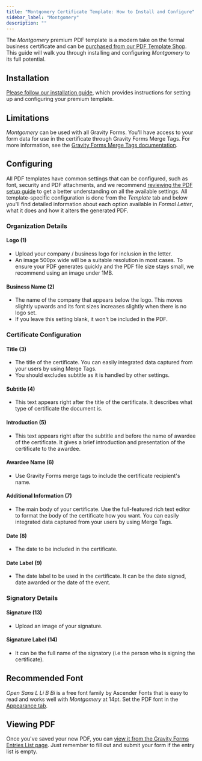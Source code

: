 ```yaml
---
title: "Montgomery Certificate Template: How to Install and Configure"
sidebar_label: "Montgomery"
description: ""
---
```


The *Montgomery* premium PDF template is a modern take on the formal business certificate and can be [purchased from our PDF Template Shop](https://gravitypdf.com/shop/). This guide will walk you through installing and configuring *Montgomery* to its full potential.

## Installation 

[Please follow our installation guide](shop-installing-upgrading-premium-templates.md), which provides instructions for setting up and configuring your premium template.

## Limitations 

*Montgomery* can be used with all Gravity Forms. You'll have access to your form data for use in the certificate through Gravity Forms Merge Tags. For more information, see the [Gravity Forms Merge Tags documentation](https://docs.gravityforms.com/category/user-guides/merge-tags-getting-started/).

## Configuring 

All PDF templates have common settings that can be configured, such as font, security and PDF attachments, and we recommend [reviewing the PDF setup guide](user-setup-pdf.md) to get a better understanding on all the available settings. All template-specific configuration is done from the *Template* tab and below you'll find detailed information about each option available in *Formal Letter*, what it does and how it alters the generated PDF.

### Organization Details

#### Logo (1) 
* Upload your company / business logo for inclusion in the letter.
* An image 500px wide will be a suitable resolution in most cases. To ensure your PDF generates quickly and the PDF file size stays small, we recommend using an image under 1MB.

#### Business Name (2) 
* The name of the company that appears below the logo. This moves slightly upwards and its font sizes increases slightly when there is no logo set.
* If you leave this setting blank, it won't be included in the PDF.

### Certificate Configuration

#### Title (3) 
* The title of the certificate. You can easily integrated data captured from your users by using Merge Tags.
* You should excludes subtitle as it is handled by other settings.

#### Subtitle (4) 
* This text appears right after the title of the certificate. It describes what type of certificate the document is.

#### Introduction (5) 
* This text appears right after the subtitle and before the name of awardee of the certificate. It gives a brief introduction and presentation of the certificate to the awardee.

#### Awardee Name (6) 
* Use Gravity Forms merge tags to include the certificate recipient's name.

#### Additional Information (7) 
* The main body of your certificate. Use the full-featured rich text editor to format the body of the certificate how you want. You can easily integrated data captured from your users by using Merge Tags.

#### Date (8) 
* The date to be included in the certificate.

#### Date Label (9) 
* The date label to be used in the certificate. It can be the date signed, date awarded or the date of the event.

### Signatory Details 

#### Signature (13) 
* Upload an image of your signature. 

#### Signature Label (14) 
* It can be the full name of the signatory (i.e the person who is signing the certificate).

## Recommended Font 

*Open Sans L Li B Bi* is a free font family by Ascender Fonts that is easy to read and works well with *Montgomery* at 14pt. Set the PDF font in the [Appearance tab](user-setup-pdf.md#appearance-tab).

## Viewing PDF 

Once you've saved your new PDF, you can [view it from the Gravity Forms Entries List page](user-viewing-pdfs.md). Just remember to fill out and submit your form if the entry list is empty.